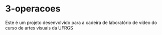 # 3-operacoes

Este é um projeto desenvolvido para a cadeira de laboratório de vídeo do curso de artes visuais da UFRGS
